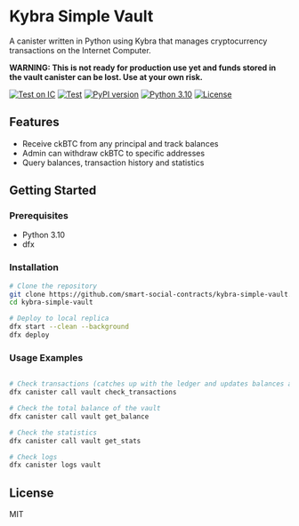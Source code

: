 # Kybra Simple Vault

A canister written in Python using Kybra that manages cryptocurrency transactions on the Internet Computer.

**WARNING: This is not ready for production use yet and funds stored in the vault canister can be lost. Use at your own risk.**

[![Test on IC](https://github.com/smart-social-contracts/kybra-simple-vault/actions/workflows/test_ic.yml/badge.svg)](https://github.com/smart-social-contracts/kybra-simple-vault/actions)
[![Test](https://github.com/smart-social-contracts/kybra-simple-vault/actions/workflows/test.yml/badge.svg)](https://github.com/smart-social-contracts/kybra-simple-vault/actions)
[![PyPI version](https://badge.fury.io/py/kybra-simple-vault.svg)](https://badge.fury.io/py/kybra-simple-vault)
[![Python 3.10](https://img.shields.io/badge/python-3.10-blue.svg)](https://www.python.org/downloads/release/python-3107/)
[![License](https://img.shields.io/github/license/smart-social-contracts/kybra-simple-vault.svg)](https://github.com/smart-social-contracts/kybra-simple-vault/blob/main/LICENSE)

## Features

- Receive ckBTC from any principal and track balances
- Admin can withdraw ckBTC to specific addresses
- Query balances, transaction history and statistics

## Getting Started

### Prerequisites

- Python 3.10
- dfx

### Installation

```bash
# Clone the repository
git clone https://github.com/smart-social-contracts/kybra-simple-vault.git
cd kybra-simple-vault

# Deploy to local replica
dfx start --clean --background
dfx deploy
```

### Usage Examples

```bash

# Check transactions (catches up with the ledger and updates balances according to the transactions processed since the last check)
dfx canister call vault check_transactions

# Check the total balance of the vault
dfx canister call vault get_balance

# Check the statistics
dfx canister call vault get_stats

# Check logs
dfx canister logs vault
```

## License

MIT
